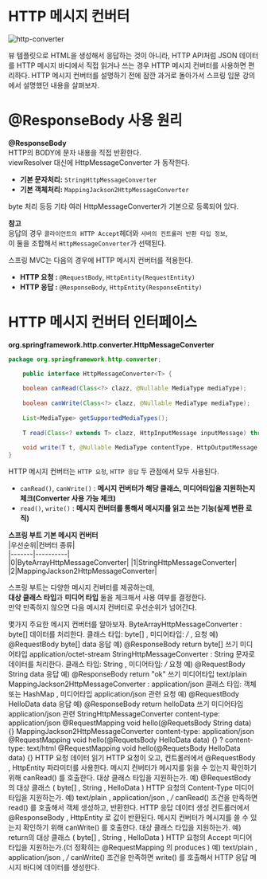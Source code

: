 HTTP 메시지 컨버터
======================  

![http-converter](https://user-images.githubusercontent.com/50267433/128208586-83a1086f-a38d-4851-961d-068008d77fcb.PNG)


뷰 템플릿으로 HTML을 생성해서 응답하는 것이 아니라, HTTP API처럼 JSON 데이터를 HTTP 메시지
바디에서 직접 읽거나 쓰는 경우 HTTP 메시지 컨버터를 사용하면 편리하다.
HTTP 메시지 컨버터를 설명하기 전에 잠깐 과거로 돌아가서 스프링 입문 강의에서 설명했던 내용을
살펴보자.

# @ResponseBody 사용 원리    
  
**@ResponseBody**       
HTTP의 BODY에 문자 내용을 직접 반환한다.        
viewResolver 대신에 HttpMessageConverter 가 동작한다.          

* **기본 문자처리:** `StringHttpMessageConverter`   
* **기본 객체처리:** `MappingJackson2HttpMessageConverter`  
  
byte 처리 등등 기타 여러 HttpMessageConverter가 기본으로 등록되어 있다.    
    

**참고**   
응답의 경우 `클라이언트의 HTTP Accept`헤더와 `서버의 컨트롤러 반환 타입 정보`,    
이 둘을 조합해서 `HttpMessageConverter`가 선택된다.          
  
     
스프링 MVC는 다음의 경우에 HTTP 메시지 컨버터를 적용한다.   
* **HTTP 요청 :** `@RequestBody`, `HttpEntity(RequestEntity)`   
* **HTTP 응답 :** `@ResponseBody`, `HttpEntity(ResponseEntity)`       
  
# HTTP 메시지 컨버터 인터페이스
**org.springframework.http.converter.HttpMessageConverter**  
```java
package org.springframework.http.converter;

    public interface HttpMessageConverter<T> {
    
    boolean canRead(Class<?> clazz, @Nullable MediaType mediaType);
    
    boolean canWrite(Class<?> clazz, @Nullable MediaType mediaType);
    
    List<MediaType> getSupportedMediaTypes();
    
    T read(Class<? extends T> clazz, HttpInputMessage inputMessage) throws IOException, HttpMessageNotReadableException;
    
    void write(T t, @Nullable MediaType contentType, HttpOutputMessage outputMessage) throws IOException, HttpMessageNotWritableException;
}
```    
HTTP 메시지 컨버터는 `HTTP 요청`, `HTTP 응답` 두 관점에서 모두 사용된다.    
   
* `canRead()`, `canWrite()` : **메시지 컨버터가 해당 클래스, 미디어타입을 지원하는지 체크(Converter 사용 가능 체크)**        
* `read()`, `write()` : **메시지 컨버터를 통해서 메시지를 읽고 쓰는 기능(실제 변환 로직)**            
    

**스프링 부트 기본 메시지 컨버터**     
|우선순위|컨버터 종류|   
|-------|----------|   
|0|ByteArrayHttpMessageConverter|
|1|StringHttpMessageConverter|
|2|MappingJackson2HttpMessageConverter|
   
스프링 부트는 다양한 메시지 컨버터를 제공하는데,     
**대상 클래스 타입**과 **미디어 타입** 둘을 체크해서 사용 여부를 결정한다.      
만약 만족하지 않으면 다음 메시지 컨버터로 우선순위가 넘어간다.    


몇가지 주요한 메시지 컨버터를 알아보자.
ByteArrayHttpMessageConverter : byte[] 데이터를 처리한다.
클래스 타입: byte[] , 미디어타입: */* ,
요청 예) @RequestBody byte[] data
응답 예) @ResponseBody return byte[] 쓰기 미디어타입 application/octet-stream
StringHttpMessageConverter : String 문자로 데이터를 처리한다.
클래스 타입: String , 미디어타입: */*
요청 예) @RequestBody String data
응답 예) @ResponseBody return "ok" 쓰기 미디어타입 text/plain
MappingJackson2HttpMessageConverter : application/json
클래스 타입: 객체 또는 HashMap , 미디어타입 application/json 관련
요청 예) @RequestBody HelloData data
응답 예) @ResponseBody return helloData 쓰기 미디어타입 application/json 관련
StringHttpMessageConverter
content-type: application/json
@RequestMapping
void hello(@RequetsBody String data) {}
MappingJackson2HttpMessageConverter
content-type: application/json
@RequestMapping
void hello(@RequetsBody HelloData data) {}
?
content-type: text/html
@RequestMapping
void hello(@RequetsBody HelloData data) {}
HTTP 요청 데이터 읽기
HTTP 요청이 오고, 컨트롤러에서 @RequestBody , HttpEntity 파라미터를 사용한다.
메시지 컨버터가 메시지를 읽을 수 있는지 확인하기 위해 canRead() 를 호출한다.
대상 클래스 타입을 지원하는가.
예) @RequestBody 의 대상 클래스 ( byte[] , String , HelloData )
HTTP 요청의 Content-Type 미디어 타입을 지원하는가.
예) text/plain , application/json , */*
canRead() 조건을 만족하면 read() 를 호출해서 객체 생성하고, 반환한다.
HTTP 응답 데이터 생성
컨트롤러에서 @ResponseBody , HttpEntity 로 값이 반환된다.
메시지 컨버터가 메시지를 쓸 수 있는지 확인하기 위해 canWrite() 를 호출한다.
대상 클래스 타입을 지원하는가.
예) return의 대상 클래스 ( byte[] , String , HelloData )
HTTP 요청의 Accept 미디어 타입을 지원하는가.(더 정확히는 @RequestMapping 의 produces )
예) text/plain , application/json , */*
canWrite() 조건을 만족하면 write() 를 호출해서 HTTP 응답 메시지 바디에 데이터를 생성한다.
